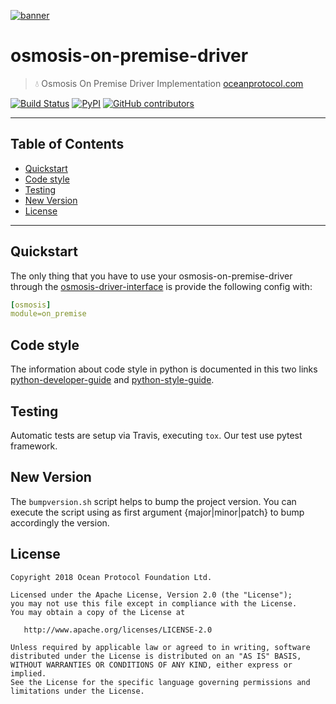 [![banner](https://raw.githubusercontent.com/oceanprotocol/art/master/github/repo-banner%402x.png)](https://oceanprotocol.com)

# osmosis-on-premise-driver

> 💧 Osmosis On Premise Driver Implementation
> [oceanprotocol.com](https://oceanprotocol.com)

[![Build Status](https://travis-ci.com/oceanprotocol/osmosis-on-premise-driver.svg)](https://travis-ci.com/oceanprotocol/osmosis-on-premise-driver)
[![PyPI](https://img.shields.io/pypi/v/osmosis-on-premise-driver.svg)](https://pypi.org/project/osmosis-on-premise-driver/)
[![GitHub contributors](https://img.shields.io/github/contributors/oceanprotocol/osmosis-on-premise-driver.svg)](https://github.com/oceanprotocol/osmosis-on-premise-driver/graphs/contributors)

---
## Table of Contents

  - [Quickstart](#quickstart)
  - [Code style](#code-style)
  - [Testing](#testing)
  - [New Version](#new-version)
  - [License](#license)

---

## Quickstart

The only thing that you have to use your osmosis-on-premise-driver through the [osmosis-driver-interface](http://github.com/oceanprotocol/osmosis-driver-interface)
is provide the following config with:

```yaml
[osmosis]
module=on_premise
```

## Code style

The information about code style in python is documented in this two links [python-developer-guide](https://github.com/oceanprotocol/dev-ocean/blob/master/doc/development/python-developer-guide.md)
and [python-style-guide](https://github.com/oceanprotocol/dev-ocean/blob/master/doc/development/python-style-guide.md).
    
## Testing

Automatic tests are setup via Travis, executing `tox`.
Our test use pytest framework.

## New Version

The `bumpversion.sh` script helps to bump the project version. You can execute the script using as first argument {major|minor|patch} to bump accordingly the version.

## License

```
Copyright 2018 Ocean Protocol Foundation Ltd.

Licensed under the Apache License, Version 2.0 (the "License");
you may not use this file except in compliance with the License.
You may obtain a copy of the License at

   http://www.apache.org/licenses/LICENSE-2.0

Unless required by applicable law or agreed to in writing, software
distributed under the License is distributed on an "AS IS" BASIS,
WITHOUT WARRANTIES OR CONDITIONS OF ANY KIND, either express or implied.
See the License for the specific language governing permissions and
limitations under the License.
